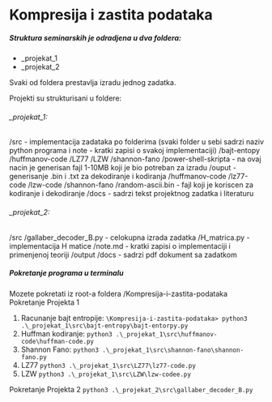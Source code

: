 # Kompresija i zastita podataka

##### Struktura seminarskih je odradjena u dva foldera:
- _projekat_1
- _projekat_2

Svaki od foldera prestavlja izradu jednog zadatka.

Projekti su strukturisani u foldere:

###### _projekat_1:
/src - implementacija zadataka po folderima (svaki folder u sebi sadrzi naziv python programa i note - kratki zapisi o svakoj implementaciji)
    /bajt-entopy 
    /huffmanov-code
    /LZ77
    /LZW
    /shannon-fano
    /power-shell-skripta - na ovaj nacin je generisan fajl 1-10MB koji je bio potreban za izradu
/ouput - generisanje .bin i .txt za dekodiranje i kodiranja
    /huffmanov-code
    /lz77-code
    /lzw-code
    /shannon-fano
    /random-ascii.bin - fajl koji je koriscen za kodiranje i dekodiranje
/docs - sadrzi tekst projektnog zadatka i literaturu

###### _projekat_2:
/src
    /gallaber_decoder_B.py - celokupna izrada zadatka
    /H_matrica.py - implementacija H matice
    /note.md - kratki zapisi o implementaciji i primenjenoj teoriji
/output 
/docs - sadrzi pdf dokument sa zadatkom

##### Pokretanje programa u terminalu
Mozete pokretati iz root-a foldera /Kompresija-i-zastita-podataka
Pokretanje Projekta 1
1. Racunanje bajt entropije:
`\Kompresija-i-zastita-podataka> python3 .\_projekat_1\src\bajt-entropy\bajt-entorpy.py`
2. Huffman kodiranje:
`python3 .\_projekat_1\src\huffmanov-code\huffman-code.py`
3. Shannon Fano:
`python3 .\_projekat_1\src\shannon-fano\shannon-fano.py`
4. LZ77
`python3 .\_projekat_1\src\LZ77\lz77-code.py`
5. LZW
`python3 .\_projekat_1\src\LZW\lzw-codee.py`

Pokretanje Projekta 2
`python3 .\_projekat_2\src\gallaber_decoder_B.py`